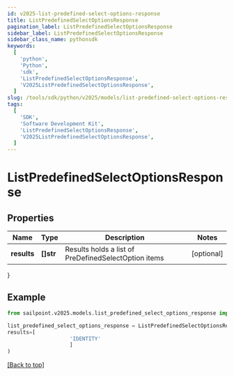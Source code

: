 ```yaml
---
id: v2025-list-predefined-select-options-response
title: ListPredefinedSelectOptionsResponse
pagination_label: ListPredefinedSelectOptionsResponse
sidebar_label: ListPredefinedSelectOptionsResponse
sidebar_class_name: pythonsdk
keywords:
  [
    'python',
    'Python',
    'sdk',
    'ListPredefinedSelectOptionsResponse',
    'V2025ListPredefinedSelectOptionsResponse',
  ]
slug: /tools/sdk/python/v2025/models/list-predefined-select-options-response
tags:
  [
    'SDK',
    'Software Development Kit',
    'ListPredefinedSelectOptionsResponse',
    'V2025ListPredefinedSelectOptionsResponse',
  ]
---
```


# ListPredefinedSelectOptionsResponse

## Properties

| Name | Type | Description | Notes |
| --- | --- | --- | --- |
| **results** | **[]str** | Results holds a list of PreDefinedSelectOption items | [optional] |

}

## Example

```python
from sailpoint.v2025.models.list_predefined_select_options_response import ListPredefinedSelectOptionsResponse

list_predefined_select_options_response = ListPredefinedSelectOptionsResponse(
results=[
                    'IDENTITY'
                    ]
)

```

[[Back to top]](#)
